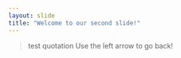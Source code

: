 ```yaml
---
layout: slide
title: "Welcome to our second slide!"
---
```

> test quotation
Use the left arrow to go back!

